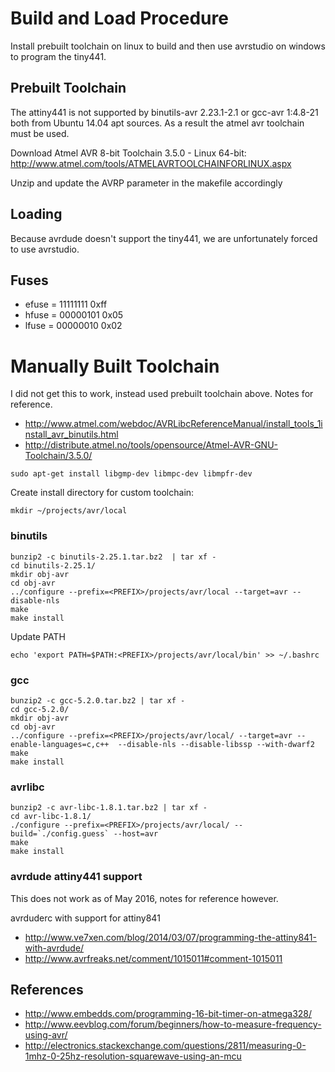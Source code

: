 # Build and Load Procedure

Install prebuilt toolchain on linux to build and then use avrstudio on windows
to program the tiny441.


## Prebuilt Toolchain

The attiny441 is not supported by binutils-avr 2.23.1-2.1 or gcc-avr 1:4.8-21
both from Ubuntu 14.04 apt sources.  As a result the atmel avr toolchain must
be used.

Download Atmel AVR 8-bit Toolchain 3.5.0 - Linux 64-bit:
http://www.atmel.com/tools/ATMELAVRTOOLCHAINFORLINUX.aspx

Unzip and update the AVRP parameter in the makefile accordingly


## Loading

Because avrdude doesn't support the tiny441, we are unfortunately forced to use
avrstudio.

## Fuses
 - efuse = 11111111 0xff
 - hfuse = 00000101 0x05
 - lfuse = 00000010 0x02


# Manually Built Toolchain
I did not get this to work, instead used prebuilt toolchain above.  Notes for
reference.

 - http://www.atmel.com/webdoc/AVRLibcReferenceManual/install_tools_1install_avr_binutils.html
 - http://distribute.atmel.no/tools/opensource/Atmel-AVR-GNU-Toolchain/3.5.0/

```
sudo apt-get install libgmp-dev libmpc-dev libmpfr-dev
```
Create install directory for custom toolchain:
```
mkdir ~/projects/avr/local
```

### binutils
```
bunzip2 -c binutils-2.25.1.tar.bz2  | tar xf -
cd binutils-2.25.1/
mkdir obj-avr
cd obj-avr
../configure --prefix=<PREFIX>/projects/avr/local --target=avr --disable-nls
make
make install
```

Update PATH
```
echo 'export PATH=$PATH:<PREFIX>/projects/avr/local/bin' >> ~/.bashrc
```

### gcc
```
bunzip2 -c gcc-5.2.0.tar.bz2 | tar xf -
cd gcc-5.2.0/
mkdir obj-avr
cd obj-avr
../configure --prefix=<PREFIX>/projects/avr/local/ --target=avr --enable-languages=c,c++  --disable-nls --disable-libssp --with-dwarf2
make
make install
```

### avrlibc
```
bunzip2 -c avr-libc-1.8.1.tar.bz2 | tar xf -
cd avr-libc-1.8.1/
./configure --prefix=<PREFIX>/projects/avr/local/ --build=`./config.guess` --host=avr
make
make install
```


### avrdude attiny441 support
This does not work as of May 2016, notes for reference however.

avrduderc with support for attiny841
 - http://www.ve7xen.com/blog/2014/03/07/programming-the-attiny841-with-avrdude/
 - http://www.avrfreaks.net/comment/1015011#comment-1015011

## References
 - http://www.embedds.com/programming-16-bit-timer-on-atmega328/
 - http://www.eevblog.com/forum/beginners/how-to-measure-frequency-using-avr/
 - http://electronics.stackexchange.com/questions/2811/measuring-0-1mhz-0-25hz-resolution-squarewave-using-an-mcu
